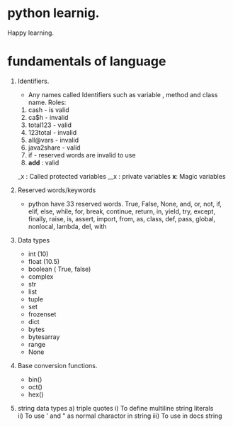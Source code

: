 # python learnig.

Happy learning.

# fundamentals of language
  1) Identifiers.
     - Any names called Identifiers such as variable , method and class name.
     Roles:
     1) cash - is valid
     2) ca$h - invalid
     3) total123 - valid
     4) 123total - invalid
     5) all@vars - invalid
     6) java2share - valid
     7) if - reserved words are invalid to use
     8) __add__ : valid


     _x   : Called protected variables
     __x  : private variables
     __x__: Magic variables
  2) Reserved words/keywords   
     - python have 33 reserved words.
     True, False, None, and, or, not, if, elif, else, while, for, break, continue, return, in, yield,
     try, except, finally, raise, is, assert, import, from, as, class, def, pass, global, nonlocal, lambda, del, with
   3) Data types
      - int (10)
      - float  (10.5)
      - boolean ( True, false)
      - complex
      - str
      - list
      - tuple
      - set
      - frozenset
      - dict
      - bytes
      - bytesarray
      - range
      - None
  3) Base conversion functions.
       - bin()
       - oct()
       - hex()

  4) string data types
    a) triple quotes
    i) To define multiline string literals  
    ii) To use '  and " as normal charactor in string
    iii) To use in docs string

